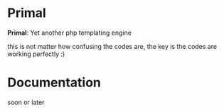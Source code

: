 # Primal

**Primal**: Yet another php templating engine

this is not matter how confusing the codes are, the key is the codes are working perfectly :)

# Documentation
soon or later
